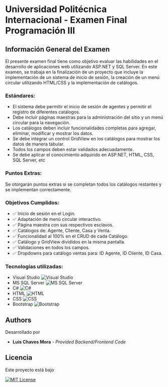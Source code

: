 

# Universidad Politécnica Internacional - Examen Final Programación III

## Información General del Examen

El presente examen final tiene como objetivo evaluar las habilidades en el desarrollo de aplicaciones web utilizando ASP.NET y SQL Server. En este examen, se trabaja en la finalización de un proyecto que incluye la implementación de un sistema de inicio de sesión, la creación de un menú circular utilizando HTML/CSS y la implementación de catálogos.


### Estándares:

- El sistema debe permitir el inicio de sesión de agentes y permitir el registro de diferentes catálogos.
- Debe incluir páginas maestras para la administración del sitio y un menú circular para la navegación.
- Los catálogos deben incluir funcionalidades completas para agregar, eliminar, modificar y mostrar los datos.
- Se debe integrar un control GridView en los catálogos para mostrar los datos de manera tabular.
- Todos los campos deben estar validados adecuadamente.
- Se debe aplicar el conocimiento adquirido en ASP.NET, HTML, CSS, SQL Server, etc

### Puntos Extras:
Se otorgarán puntos extras si se completan todos los catálogos restantes y se implementan correctamente.

### Objetivos Cumplidos:
- ✅ Inicio de sesión en el Login.
- ✅ Adaptación de menú circular interactivo.
- ✅ Página maestra con sus respectivos esclavos.
- ✅ Catálogos de: Agente, Cliente, Casa y Venta.
- ✅ Funcionalidad al 100% en el CRUD de cada Catálogo.
- ✅ Catálogo y GridView divididos en la misma pantalla.
- ✅ Validaciones en todos los campos.
- ✅ Dropdowns para catálogo ventas para: ID Agente, ID Cliente, ID Casa.

### Tecnologías utilizadas:
- Visual Studio ![Visual Studio](https://img.icons8.com/color/48/000000/visual-studio.png)
- MS SQL Server ![MS SQL Server](https://img.icons8.com/color/48/000000/microsoft-sql-server.png)
- C# ![C#](https://img.icons8.com/color/48/000000/c-sharp-logo.png)
- HTML ![HTML](https://img.icons8.com/color/48/000000/html-5.png)
- CSS ![CSS](https://img.icons8.com/color/48/000000/css3.png)
- Bootstrap ![Bootstrap](https://img.icons8.com/color/48/000000/bootstrap.png)

## Authors

Desarrollado por 

  - **Luis Chaves Mora** - *Provided Backend/Frontend Code*

## Licencia

Este proyecto está bajo

[![MIT License](https://img.shields.io/badge/License-MIT-green.svg)](https://opensource.org/licenses/MIT)




